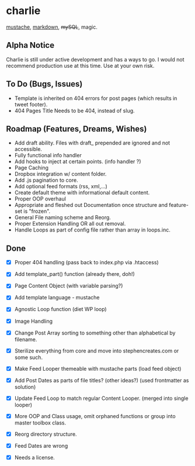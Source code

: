 charlie
==================

[mustache][1], [markdown][2], ~~mySQL~~, magic.

## Alpha Notice

Charlie is still under active development and has a ways to go. I would not recommend production use at this time. Use at your own risk.

## To Do (Bugs, Issues)
* Template is inherited on 404 errors for post pages (which results in tweet footer).
* 404 Pages Title Needs to be 404, instead of slug.

## Roadmap (Features, Dreams, Wishes)
* Add draft ability. Files with draft_ prepended are ignored and not accessible.
* Fully functional info handler
* Add hooks to inject at certain points. (info handler ?)
* Page Caching
* Dropbox integration w/ content folder.
* Add .js pagination to core.
* Add optional feed formats (rss, xml,…)
* Create default theme with informational default content.
* Proper OOP overhaul
* Appropriate and fleshed out Documentation once structure and feature-set is "frozen".
* General File naming scheme and Reorg.
* Proper Extension Handling OR all out removal.
* Handle Loops as part of config file rather than array in loops.inc.


## Done
* [X] Proper 404 handling (pass back to index.php via .htaccess)
* [X] Add template_part() function (already there, doh!)
* [X] Page Content Object (with variable parsing?)
* [X] Add template language - mustache
* [X] Agnostic Loop function (diet WP loop)
* [X] Image Handling
* [X] Change Post Array sorting to something other than alphabetical by filename.
* [X] Sterilize everything from core and move into stephencreates.com or some such.
* [X] Make Feed Looper themeable with mustache parts (load feed object)
* [X] Add Post Dates as parts of file titles? (other ideas?) (used frontmatter as solution)
* [X] Update Feed Loop to match regular Content Looper. (merged into single looper)
* [X] More OOP and Class usage, omit orphaned functions or group into master toolbox class.
* [X] Reorg directory structure.
* [X] Feed Dates are wrong
* [X] Needs a license.








[1]: http://mustache.github.com/  "Logic-less templates"
[2]: http://daringfireball.net/projects/markdown/ "Markdown"